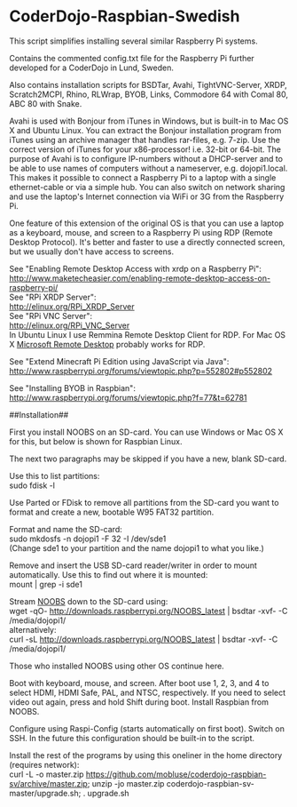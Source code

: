 CoderDojo-Raspbian-Swedish
==========================

This script simplifies installing several similar Raspberry Pi systems.

Contains the commented config.txt file for the Raspberry Pi further developed for a CoderDojo in Lund, Sweden.

Also contains installation scripts for BSDTar, Avahi, TightVNC-Server, XRDP,
Scratch2MCPI, Rhino, RLWrap, BYOB, Links, Commodore 64 with Comal 80, ABC 80 with Snake.

Avahi is used with Bonjour from iTunes in Windows, but is built-in to Mac OS X and Ubuntu Linux. You can extract the Bonjour installation program from iTunes using an archive manager that handles rar-files, e.g. 7-zip. Use the correct version of iTunes for your x86-processor! i.e. 32-bit or 64-bit. The purpose of Avahi is to configure IP-numbers without a DHCP-server and to be able to use names of computers without a nameserver, e.g. dojopi1.local. This makes it possible to connect a Raspberry Pi to a laptop with a single ethernet-cable or via a simple hub. You can also switch on network sharing and use the laptop's Internet connection via WiFi or 3G from the Raspberry Pi.

One feature of this extension of the original OS is that you can use a laptop as a keyboard, mouse, and screen to a Raspberry Pi using RDP (Remote Desktop Protocol). It's better and faster to use a directly connected screen, but we usually don't have access to screens.

See "Enabling Remote Desktop Access with xrdp on a Raspberry Pi":  
http://www.maketecheasier.com/enabling-remote-desktop-access-on-raspberry-pi/  
See "RPi XRDP Server":  
http://elinux.org/RPi_XRDP_Server  
See "RPi VNC Server":  
http://elinux.org/RPi_VNC_Server  
In Ubuntu Linux I use Remmina Remote Desktop Client for RDP. For Mac OS X [Microsoft Remote Desktop](https://itunes.apple.com/us/app/microsoft-remote-desktop/id715768417) probably works for RDP.

See "Extend Minecraft Pi Edition using JavaScript via Java":  
http://www.raspberrypi.org/forums/viewtopic.php?p=552802#p552802

See "Installing BYOB in Raspbian":  
http://www.raspberrypi.org/forums/viewtopic.php?f=77&t=62781

##Installation##

First you install NOOBS on an SD-card. You can use Windows or Mac OS X for this, but below is shown for Raspbian Linux.

The next two paragraphs may be skipped if you have a new, blank SD-card.

Use this to list partitions:  
sudo fdisk -l

Use Parted or FDisk to remove all partitions from the SD-card you want to format and create a new, bootable W95 FAT32 partition.

Format and name the SD-card:  
sudo mkdosfs -n dojopi1 -F 32 -I /dev/sde1  
(Change sde1 to your partition and the name dojopi1 to what you like.)

Remove and insert the USB SD-card reader/writer in order to mount automatically. Use this to find out where it is mounted:  
mount | grep -i sde1

Stream [NOOBS](http://www.raspberrypi.org/downloads/) down to the SD-card using:  
wget -qO- http://downloads.raspberrypi.org/NOOBS_latest | bsdtar -xvf- -C /media/dojopi1/  
alternatively:  
curl -sL http://downloads.raspberrypi.org/NOOBS_latest | bsdtar -xvf- -C /media/dojopi1/

Those who installed NOOBS using other OS continue here.

Boot with keyboard, mouse, and screen. After boot use 1, 2, 3, and 4 to select HDMI, HDMI Safe, PAL, and NTSC, respectively. If you need to select video out again, press and hold Shift during boot. Install Raspbian from NOOBS.  

Configure using Raspi-Config (starts automatically on first boot). Switch on SSH. In the future this configuration should be built-in to the script.

Install the rest of the programs by using this oneliner in the home directory (requires network):  
curl -L -o master.zip https://github.com/mobluse/coderdojo-raspbian-sv/archive/master.zip; unzip -jo master.zip coderdojo-raspbian-sv-master/upgrade.sh; . upgrade.sh
